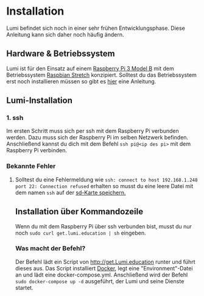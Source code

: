 # Installation

Lumi befindet sich noch in einer sehr frühen Entwicklungsphase. Diese Anleitung
kann sich daher noch häufig ändern. ​

## Hardware & Betriebssystem

Lumi ist für den Einsatz auf einem
[Raspberry Pi 3 Model B](https://www.raspberrypi.org/products/raspberry-pi-3-model-b/)
mit dem Betriebssystem
[Raspbian Stretch](https://www.raspberrypi.org/downloads/raspbian/) konzipiert.
Solltest du das Betriebssystem erst noch installieren müssen so gibt es
[hier](https://www.raspberrypi.org/documentation/installation/installing-images/README.md)
eine Anleitung. ​

## Lumi-Installation

### 1. ssh

Im ersten Schritt muss sich per ssh mit dem Raspberry Pi verbunden werden. Dazu
muss sich der Raspberry Pi im selben Netzwerk befinden. Anschließend kannst du
dich mit dem Befehl `ssh pi@<ip des pi>` mit dem Raspberry Pi verbinden. ​

### Bekannte Fehler

1. Solltest du eine Fehlermeldung wie `ssh: connect to host 192.168.1.248 port
   22: Connection refused` erhalten so musst du eine leere Datei mit dem namen
   `ssh` auf der
   [sd-Karte speichern.](https://raspberrypi.stackexchange.com/questions/58478/ssh-not-working-with-fresh-install)
   ​ ​
   ## Installation über Kommandozeile
   Wenn du mit dem Raspberry Pi über ssh verbunden bist, musst du nur noch `sudo
   curl get.lumi.education | sh` eingeben. ​
   ### Was macht der Befehl?
   ​ Der Befehl lädt ein Script von http://get.Lumi.education runter und führt
   dieses aus. Das Script installiert [Docker](http://docker.com), legt eine
   "Environment"-Datei an und lädt eine docker-compose.yml. Anschließend wird
   der Befehl `sudo docker-compose up -d` ausgeführt, der Lumi und seine Dienste
   startet.
